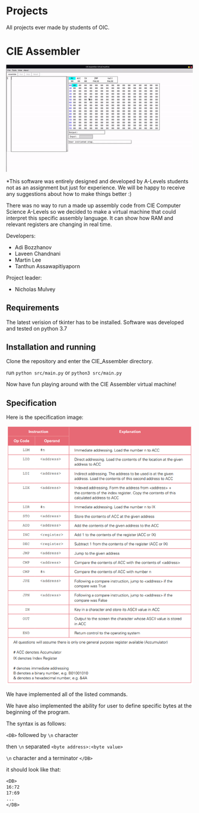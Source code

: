 # Projects
All projects ever made by students of OIC.

# CIE Assembler
![view](https://github.com/CompSci-OIC/Projects/blob/master/CIE_Assembler/images/view.gif?raw=true)

*This software was entirely designed and developed by A-Levels students not as an assignment but just for experience. We will be happy to receive any suggestions about how to make things better :)

There was no way to run a made up assembly code from CIE Computer Science A-Levels so we decided to make a virtual machine that could interpret this specific assembly language. It can show how RAM and relevant registers are changing in real time.

Developers:
* Adi Bozzhanov
* Laveen Chandnani
* Martin Lee
* Tanthun Assawapitiyaporn

Project leader:
* Nicholas Mulvey

## Requirements
The latest verision of tkinter has to be installed. Software was developed and tested on python 3.7

## Installation and running
Clone the repository and enter the CIE_Assembler directory.

run ```python src/main.py``` or ```python3 src/main.py```

Now have fun playing around with the CIE Assembler virtual machine!

## Specification
Here is the specification image:

![spec](https://github.com/CompSci-OIC/Projects/blob/master/CIE_Assembler/images/spec.png?raw=true)

We have implemented all of the listed commands.

We have also implemented the ability for user to define specific bytes at the beginning of the program.

The syntax is as follows:

```<DB>``` followed by ```\n``` character

then ```\n``` separated ```<byte address>:<byte value>```

```\n``` character and a terminator ```</DB>```

it should look like that:
```
<DB>
16:72
17:69
...
</DB>
```
